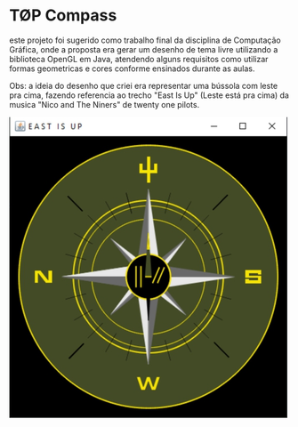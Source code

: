 # TØP Compass

este projeto foi sugerido como trabalho final da disciplina de Computação Gráfica, onde a proposta era gerar um desenho de tema livre utilizando a biblioteca OpenGL em Java, atendendo alguns requisitos como utilizar formas geometricas e cores conforme ensinados durante as aulas.

Obs: a ideia do desenho que criei era representar uma bússola com leste pra cima, fazendo referencia ao trecho "East Is Up" (Leste está pra cima) da musica "Nico and The Niners" de twenty one pilots. 

<img src="Desenho OpenGL/Janela - East is Up.jpg" />
